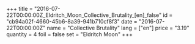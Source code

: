 +++
title = "2016-07-22T00:00:00Z_Eldritch_Moon_Collective_Brutality_[en]_false"
id = "cb94a02f-4660-45b6-8a39-941b710cf8f3"
date = "2016-07-22T00:00:00Z"
name = "Collective Brutality"
lang = ["en"]
price = "3.19"
quantity = 4
foil = false
set = "Eldritch Moon"
+++
